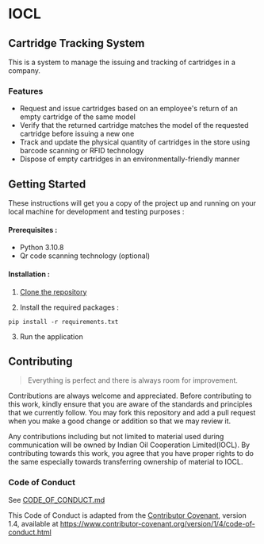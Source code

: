 # IOCL

## Cartridge Tracking System

This is a system to manage the issuing and tracking of cartridges in a company.

### Features

- Request and issue cartridges based on an employee's return of an empty cartridge of the same model
- Verify that the returned cartridge matches the model of the requested cartridge before issuing a new one
- Track and update the physical quantity of cartridges in the store using barcode scanning or RFID technology
- Dispose of empty cartridges in an environmentally-friendly manner

## Getting Started
These instructions will get you a copy of the project up and running on your local machine for development and testing purposes :

#### Prerequisites :
- Python 3.10.8
- Qr code scanning technology (optional)

#### Installation :

1. [Clone the repository](https://github.com/Abhimanyu8/IOCL.git)

2. Install the required packages :

```pip install -r requirements.txt```

3. Run the application

## Contributing

> Everything is perfect and there is always room for improvement.

Contributions are always welcome and appreciated. Before contributing to this
work, kindly ensure that you are aware of the standards and principles that we
currently follow. You may fork this repository and add a pull request when you
make a good change or addition so that we may review it.

Any contributions including but not limited to material used during
communication will be owned by Indian Oil Cooperation Limited(IOCL). By contributing towards this work, you agree
that you have proper rights to do the same especially towards transferring
ownership of material to IOCL.

### Code of Conduct

See [CODE_OF_CONDUCT.md](https://www.contributor-covenant.org)

This Code of Conduct is adapted from the [Contributor Covenant][homepage],
version 1.4, available at
https://www.contributor-covenant.org/version/1/4/code-of-conduct.html

[homepage]: https://www.contributor-covenant.org
